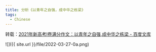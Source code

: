 ```yaml
---
title: 分析《以青年之自强，成中华之栋梁》
tags:
  - Chinese
---
```


转载：[2021年新高考Ⅰ卷满分作文：以青年之自强,成中华之栋梁 - 百度文库](https://wenku.baidu.com/view/2559627b8562caaedd3383c4bb4cf7ec4bfeb69e)



![]({{ site.url }}/file/2022-03-27-0a.png)